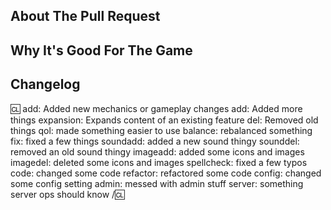 <!-- Write **BELOW** The Headers and **ABOVE** The comments else it may not be viewable. -->
<!-- You can view Contributing.MD for a detailed description of the pull request process. -->
<!--
IMPORTANT: For large prs, make sure include in your title [IDB IGNORE] and/or [MDB IGNORE] to keep their bots from crashing. 
MDB is especially important for large map changes
Failure to do so could result in repoban
If you need help please reach out on the discord!
-->

## About The Pull Request

<!-- Describe The Pull Request. Please be sure every change is documented or this can delay review and even discourage maintainers from merging your PR! -->

## Why It's Good For The Game

<!-- Please add a short description of why you think these changes would benefit the game. If you can't justify it in words, it might not be worth adding. -->

## Changelog
:cl:
add: Added new mechanics or gameplay changes
add: Added more things
expansion: Expands content of an existing feature
del: Removed old things
qol: made something easier to use
balance: rebalanced something
fix: fixed a few things
soundadd: added a new sound thingy
sounddel: removed an old sound thingy
imageadd: added some icons and images
imagedel: deleted some icons and images
spellcheck: fixed a few typos
code: changed some code
refactor: refactored some code
config: changed some config setting
admin: messed with admin stuff
server: something server ops should know
/:cl:

<!-- Both :cl:'s are required for the changelog to work! You can put your name to the right of the first :cl: if you want to overwrite your GitHub username as author ingame. -->
<!-- You can use multiple of the same prefix (they're only used for the icon ingame) and delete the unneeded ones. Despite some of the tags, changelogs should generally represent how a player might be affected by the changes rather than a summary of the PR's contents. -->

